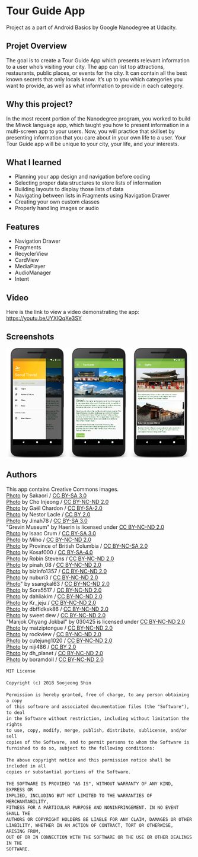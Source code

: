 # Tour Guide App
Project as a part of Android Basics by Google Nanodegree at Udacity.

## Projet Overview
The goal is to create a Tour Guide App which presents relevant information to a user who’s visiting your city. The app can list top attractions, restaurants, public places, or events for the city. It can contain all the best known secrets that only locals know. It’s up to you which categories you want to provide, as well as what information to provide in each category.

## Why this project?
In the most recent portion of the Nanodegree program, you worked to build the Miwok language app, which taught you how to present information in a multi-screen app to your users. Now, you will practice that skillset by presenting information that you care about in your own life to a user. Your Tour Guide app will be unique to your city, your life, and your interests.

## What I learned
* Planning your app design and navigation before coding
* Selecting proper data structures to store lists of information
* Building layouts to display those lists of data
* Navigating between lists in Fragments using Navigation Drawer
* Creating your own custom classes
* Properly handling images or audio

## Features
* Navigation Drawer
* Fragments
* RecyclerView
* CardView
* MediaPlayer
* AudioManager
* Intent

## Video
Here is the link to view a video demonstrating the app: https://youtu.be/JYXlQqXe3SY

## Screenshots
<img src="screenshots/tour_guide_navi.png" width="33%" /><img src="screenshots/tour_guide_main.png" width="33%" /><img src="screenshots/tour_guide_sights.png" width="33%" />

## Authors
This app contains Creative Commons images.<br/>
[Photo](https://commons.wikimedia.org/wiki/File:Area_west_of_Bukchon_Hanok_Village_B.JPG) by Sakaori
/ [CC BY-SA 3.0](https://creativecommons.org/licenses/by-sa/3.0/)<br/>
[Photo](http://blog.naver.com/storyphoto/viewer.jsp?src=https%3A%2F%2Fblogfiles.pstatic.net%2FMjAxNzA0MTlfMTY5%2FMDAxNDkyNTI5NzUzODAy.Z38a62nCWWThr0Qf-GfLaFZpdQAsoR8_wXJdO3jVZ20g.Bijv-qaPbxrwEgI1rZiwUj7F3CsJqgsNiYC_6DqeL8Ug.JPEG.7lovei%2Fimage_3285799211492528003688.jpg) by Cho Injeong / [CC BY-NC-ND 2.0](https://creativecommons.org/licenses/by-nc-nd/2.0/)<br/>
[Photo](https://commons.wikimedia.org/wiki/File:Korea-Seoul-Bongeunsa-01.jpg) by Gaël Chardon 
/ [CC BY-SA-2.0](https://creativecommons.org/licenses/by-sa/2.0/)<br/>
[Photo](https://www.flickr.com/photos/nestorlacle/13461827735) by Nestor Lacle 
/ [CC BY 2.0](https://creativecommons.org/licenses/by/2.0/)<br/>
[Photo](https://commons.wikimedia.org/wiki/File:Front_view_of_national_museum_of_korea.jpg) by Jinah78 
/ [CC BY-SA 3.0](https://creativecommons.org/licenses/by-sa/3.0/)<br/>
"Grevin Museum" by Haerin is licensed under [CC BY-NC-ND 2.0](https://creativecommons.org/licenses/by-nc-nd/2.0/)<br/>
[Photo](https://commons.wikimedia.org/wiki/File:Korea-Seoul-National.folk.museum-01.JPG) by Isaac Crum 
/ [CC BY-SA 3.0](https://creativecommons.org/licenses/by-sa/3.0/)<br/>
[Photo](https://blog.naver.com/jmh7738/220766764319) by Miho 
/ [CC BY-NC-ND 2.0](https://creativecommons.org/licenses/by-nc-nd/2.0/)<br/>
[Photo](https://www.flickr.com/photos/bcgovphotos/11136687804) by Province of British Columbia 
/ [CC BY-NC-SA 2.0](https://creativecommons.org/licenses/by-nc-sa/2.0/)<br/>
[Photo](https://commons.wikimedia.org/wiki/File:JamsilBP.gif) by Kosaf000 
/ [CC BY-SA-4.0](https://creativecommons.org/licenses/by-sa/4.0/)<br/>
[Photo](http://www.cynic.org.uk/photos/Korea2016/index2.html) by Robin Stevens 
/ [CC BY-NC-ND 2.0](https://creativecommons.org/licenses/by-nc-nd/2.0/)<br/>
[Photo](https://blog.naver.com/pinah_08/220489309654) by pinah_08 
/ [CC BY-NC-ND 2.0](https://creativecommons.org/licenses/by-nc-nd/2.0/)<br/>
[Photo](https://blog.naver.com/bizinfo1357/221126420036) by bizinfo1357 
/ [CC BY-NC-ND 2.0](https://creativecommons.org/licenses/by-nc-nd/2.0/)<br/>
[Photo](https://blog.naver.com/nuburi3/90167881130) by nuburi3 
/ [CC BY-NC-ND 2.0](https://creativecommons.org/licenses/by-nc-nd/2.0/)<br/>
[Photo](https://blog.naver.com/ssangkal63/220298107638)" by ssangkal63
/ [CC BY-NC-ND 2.0](https://creativecommons.org/licenses/by-nc-nd/2.0/)<br/>
[Photo](https://sora5517.blog.me/220942103629?Redirect=Log&from=postView) by Sora5517 
/ [CC BY-NC-ND 2.0](https://creativecommons.org/licenses/by-nc-nd/2.0/)<br/>
[Photo](https://blog.naver.com/dahliakim/220534057641) by dahliakim 
/ [CC BY-NC-ND 2.0](https://creativecommons.org/licenses/by-nc-nd/2.0/)<br/>
[Photo](http://blog.naver.com/storyphoto/viewer.jsp?src=http%3A%2F%2Fblogfiles.naver.net%2F20160208_181%2Fkr_jeju_1454923229579AncoC_JPEG%2F%25BF%25B5%25B5%25EE%25C6%25F7%25C5%25B8%25C0%25D3%25BD%25BA%25C4%25F9%25BE%25EE-9.jpg) by Kr_jeju 
/ [CC BY-NC-ND 2.0](https://creativecommons.org/licenses/by-nc-nd/2.0/)<br/>
[Photo](http://blog.naver.com/storyphoto/viewer.jsp?src=https%3A%2F%2Fblogfiles.pstatic.net%2FMjAxNjEyMThfMjM1%2FMDAxNDgyMDY3MDk1OTc0.HF9ZJ-t79RJmC47pbxJC3C9MVGuGQ07OTpiizDg_RkMg.Dr-u4eK3_dgJN6UU_8xR_NMufH5zkIUGyglZX6Lh010g.JPEG.dbffldksk86%2Fimage_457923801482066983653.jpg) by dbffldksk86 
/ [CC BY-NC-ND 2.0](https://creativecommons.org/licenses/by-nc-nd/2.0/)<br/>
[Photo](https://blog.naver.com/sweetdew_/220292759427) by sweet dew
/ [CC BY-NC-ND 2.0](https://creativecommons.org/licenses/by-nc-nd/2.0/)<br/>
"Manjok Ohyang Jokbal" by 030425 is licensed under [CC BY-NC-ND 2.0](https://creativecommons.org/licenses/by-nc-nd/2.0/)<br/>
[Photo](https://blog.naver.com/matziptongue/50143142018) by matziptongue
/ [CC BY-NC-ND 2.0](https://creativecommons.org/licenses/by-nc-nd/2.0/)<br/>
[Photo](https://blog.naver.com/rockview/220584791707) by rockview 
/ [CC BY-NC-ND 2.0](https://creativecommons.org/licenses/by-nc-nd/2.0/)<br/>
[Photo](https://blog.naver.com/cutejung1020/220486983767) by cutejung1020 
/ [CC BY-NC-ND 2.0](https://creativecommons.org/licenses/by-nc-nd/2.0/)<br/>
[Photo](https://blog.naver.com/niji486/220620524250) by niji486 
/ [CC BY 2.0](https://creativecommons.org/licenses/by/2.0/)<br/>
[Photo](https://blog.naver.com/dh_planet/220992743627) by dh_planet 
/ [CC BY-NC-ND 2.0](https://creativecommons.org/licenses/by-nc-nd/2.0/)<br/>
[Photo](https://blog.naver.com/boramdoll/221070390765) by boramdoll 
/ [CC BY-NC-ND 2.0](https://creativecommons.org/licenses/by-nc-nd/2.0/)<br/>

```
MIT License

Copyright (c) 2018 Soojeong Shin

Permission is hereby granted, free of charge, to any person obtaining a copy
of this software and associated documentation files (the "Software"), to deal
in the Software without restriction, including without limitation the rights
to use, copy, modify, merge, publish, distribute, sublicense, and/or sell
copies of the Software, and to permit persons to whom the Software is
furnished to do so, subject to the following conditions:

The above copyright notice and this permission notice shall be included in all
copies or substantial portions of the Software.

THE SOFTWARE IS PROVIDED "AS IS", WITHOUT WARRANTY OF ANY KIND, EXPRESS OR
IMPLIED, INCLUDING BUT NOT LIMITED TO THE WARRANTIES OF MERCHANTABILITY,
FITNESS FOR A PARTICULAR PURPOSE AND NONINFRINGEMENT. IN NO EVENT SHALL THE
AUTHORS OR COPYRIGHT HOLDERS BE LIABLE FOR ANY CLAIM, DAMAGES OR OTHER
LIABILITY, WHETHER IN AN ACTION OF CONTRACT, TORT OR OTHERWISE, ARISING FROM,
OUT OF OR IN CONNECTION WITH THE SOFTWARE OR THE USE OR OTHER DEALINGS IN THE
SOFTWARE.

```
